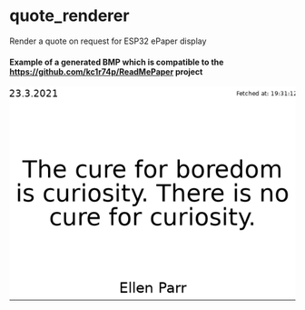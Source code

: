 # quote_renderer
Render a quote on request for ESP32 ePaper display

#### Example of a generated BMP which is compatible to the https://github.com/kc1r74p/ReadMePaper project
![Example](quote.bmp)
